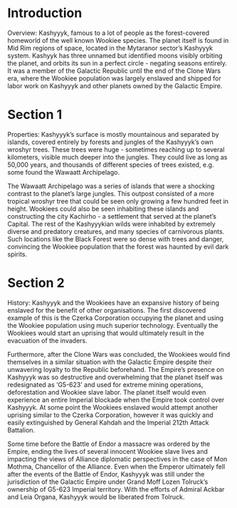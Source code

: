 # Introduction

Overview:
Kashyyyk, famous to a lot of people as the forest-covered homeworld of the well known Wookiee species.
The planet itself is found in Mid Rim regions of space, located in the Mytaranor sector’s Kashyyyk system.
Kashyyk has three unnamed but identified moons visibly orbiting the planet, and orbits its sun in a perfect circle - negating seasons entirely.
It was a member of the Galactic Republic until the end of the Clone Wars era, where the Wookiee population was largely enslaved and shipped for labor work on Kashyyyk and other planets owned by the Galactic Empire.

# Section 1

Properties:
Kashyyyk’s surface is mostly mountainous and separated by islands, covered entirely by forests and jungles of the Kashyyyk’s own wroshyr trees.
These trees were huge - sometimes reaching up to several kilometers, visible much deeper into the jungles.
They could live as long as 50,000 years, and thousands of different species of trees existed, e.g.
some found the Wawaatt Archipelago.

The Wawaatt Archipelago was a series of islands that were a shocking contrast to the planet’s large jungles.
This outpost consisted of a more tropical wroshyr tree that could be seen only growing a few hundred feet in height.
Wookiees could also be seen inhabiting these islands and constructing the city Kachirho - a settlement that served at the planet’s Capital.
The rest of the Kashyyykian wilds were inhabited by extremely diverse and predatory creatures, and many species of carnivorous plants.
Such locations like the Black Forest were so dense with trees and danger, convincing the Wookiee population that the forest was haunted by evil dark spirits.

# Section 2

History:
Kashyyyk and the Wookiees have an expansive history of being enslaved for the benefit of other organisations.
The first discovered example of this is the Czerka Corporation occupying the planet and using the Wookiee population using much superior technology.
Eventually the Wookiees would start an uprising that would ultimately result in the evacuation of the invaders.

Furthermore, after the Clone Wars was concluded, the Wookiees would find themselves in a similar situation with the Galactic Empire despite their unwavering loyalty to the Republic beforehand.
The Empire’s presence on Kashyyyk was so destructive and overwhelming that the planet itself was redesignated as ‘G5-623’ and used for extreme mining operations, deforestation and Wookiee slave labor.
The planet itself would even experience an entire Imperial blockade when the Empire took control over Kashyyyk.
At some point the Wookiees enslaved would attempt another uprising similar to the Czerka Corporation, however it was quickly and easily extinguished by General Kahdah and the Imperial 212th Attack Battalion.

Some time before the Battle of Endor a massacre was ordered by the Empire, ending the lives of several innocent Wookiee slave lives and impacting the views of Alliance diplomatic perspectives in the case of Mon Mothma, Chancellor of the Alliance.
Even when the Emperor ultimately fell after the events of the Battle of Endor, Kashyyyk was still under the jurisdiction of the Galactic Empire under Grand Moff Lozen Tolruck’s ownership of G5-623 Imperial territory.
With the efforts of Admiral Ackbar and Leia Organa, Kashyyyk would be liberated from Tolruck.
